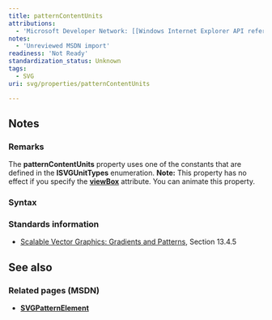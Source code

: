 ```yaml
---
title: patternContentUnits
attributions:
  - 'Microsoft Developer Network: [[Windows Internet Explorer API reference](http://msdn.microsoft.com/en-us/library/ie/hh828809%28v=vs.85%29.aspx) Article]'
notes:
  - 'Unreviewed MSDN import'
readiness: 'Not Ready'
standardization_status: Unknown
tags:
  - SVG
uri: svg/properties/patternContentUnits

---
```

## Notes

### Remarks

The **patternContentUnits** property uses one of the constants that are defined in the **ISVGUnitTypes** enumeration. **Note:** This property has no effect if you specify the [**viewBox**](/svg/properties/viewBox) attribute. You can animate this property.

### Syntax

### Standards information

-   [Scalable Vector Graphics: Gradients and Patterns](http://go.microsoft.com/fwlink/p/?linkid=199811), Section 13.4.5

## See also

### Related pages (MSDN)

-   [**SVGPatternElement**](/svg/elements/patterrn)
